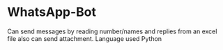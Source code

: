 # WhatsApp-Bot
Can send messages by reading number/names and replies from an excel file also can send attachment.
Language used Python
